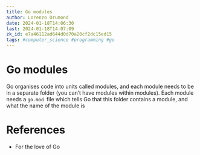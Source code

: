```yaml
---
title: Go modules
author: Lorenzo Drumond
date: 2024-01-18T14:06:30
last: 2024-01-18T14:07:09
zk_id: e7a46112ad644d0d70a20cf2dc15ed15
tags: #computer_science #programming #go
---
```



# Go modules
Go organises code into units called modules, and each module needs to be in a separate folder (you can’t have modules within modules). Each module needs a `go.mod `file which tells Go that this folder contains a module, and what the name of the module is

# References
- For the love of Go
